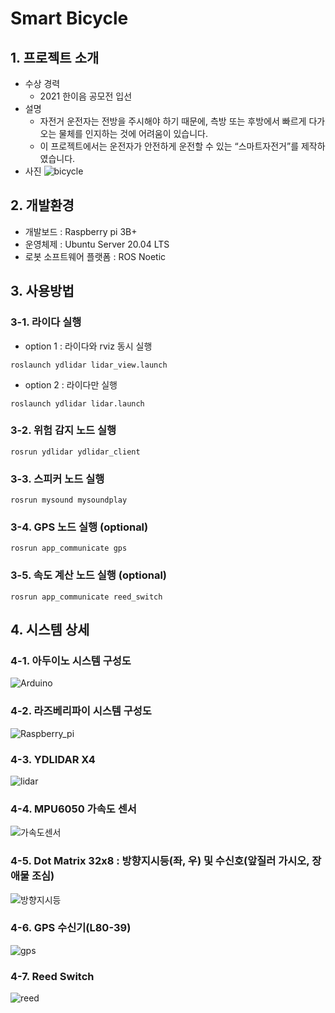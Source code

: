 # Smart Bicycle
## 1. 프로젝트 소개
- 수상 경력
  - 2021 한이음 공모전 입선
- 설명
  - 자전거 운전자는 전방을 주시해야 하기 때문에, 측방 또는 후방에서 빠르게 다가오는 물체를 인지하는 것에 어려움이 있습니다.
  - 이 프로젝트에서는 운전자가 안전하게 운전할 수 있는 “스마트자전거”를 제작하였습니다.
- 사진
![bicycle](https://github.com/Ohsechan/ros_smartbicycle/assets/77317210/e127291b-3a29-4168-9583-b525922cdce4)

## 2. 개발환경
- 개발보드 : Raspberry pi 3B+
- 운영체제 : Ubuntu Server 20.04 LTS
- 로봇 소프트웨어 플랫폼 : ROS Noetic

## 3. 사용방법
### 3-1. 라이다 실행
- option 1 : 라이다와 rviz 동시 실행
<pre><code>roslaunch ydlidar lidar_view.launch</code></pre>
- option 2 : 라이다만 실행
<pre><code>roslaunch ydlidar lidar.launch</code></pre>
### 3-2. 위험 감지 노드 실행
<pre><code>rosrun ydlidar ydlidar_client</code></pre>
### 3-3. 스피커 노드 실행
<pre><code>rosrun mysound mysoundplay</code></pre>
### 3-4. GPS 노드 실행 (optional)
<pre><code>rosrun app_communicate gps</code></pre>
### 3-5. 속도 계산 노드 실행 (optional)
<pre><code>rosrun app_communicate reed_switch</code></pre>

## 4. 시스템 상세
### 4-1. 아두이노 시스템 구성도
![Arduino](https://github.com/Ohsechan/ros_smartbicycle/assets/77317210/8575d6a7-9f35-4248-87aa-5c9e03d29528)
### 4-2. 라즈베리파이 시스템 구성도
![Raspberry_pi](https://github.com/Ohsechan/ros_smartbicycle/assets/77317210/c4636688-99b3-447b-9293-063817f62e5d)
### 4-3. YDLIDAR X4
![lidar](https://github.com/Ohsechan/ros_smartbicycle/assets/77317210/f0da4048-7175-44e3-ba58-9c9a41345cd2)
### 4-4. MPU6050 가속도 센서
![가속도센서](https://github.com/Ohsechan/ros_smartbicycle/assets/77317210/e689c697-ed33-4a5c-8b59-43fb0fb7e811)
### 4-5. Dot Matrix 32x8 : 방향지시등(좌, 우) 및 수신호(앞질러 가시오, 장애물 조심)
![방향지시등](https://github.com/Ohsechan/ros_smartbicycle/assets/77317210/f4efcbd2-390e-4f87-beda-d6afe723f84e)
### 4-6. GPS 수신기(L80-39)
![gps](https://github.com/Ohsechan/ros_smartbicycle/assets/77317210/126cf710-ad5b-404c-a671-347686653643)
### 4-7. Reed Switch
![reed](https://github.com/Ohsechan/ros_smartbicycle/assets/77317210/42d8255b-a4bc-45a0-b860-da42cfc9bd6f)

